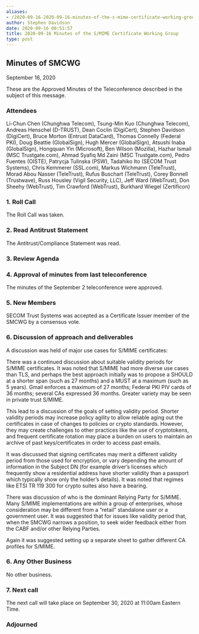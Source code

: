 ```yaml
---
aliases:
- /2020-09-16-2020-09-16-minutes-of-the-s-mime-certificate-working-group/
author: Stephen Davidson
date: 2020-09-16 00:51:57
title: 2020-09-16 Minutes of the S/MIME Certificate Working Group
type: post
---
```


## Minutes of SMCWG 

September 16, 2020

These are the Approved Minutes of the Teleconference described in the subject of this message.

### Attendees 

Li-Chun Chen (Chunghwa Telecom), Tsung-Min Kuo (Chunghwa Telecom), Andreas Henschel (D-TRUST), Dean Coclin (DigiCert), Stephen Davidson (DigiCert), Bruce Morton (Entrust DataCard), Thomas Connelly (Federal PKI), Doug Beattie (GlobalSign), Hugh Mercer (GlobalSign), Atsushi Inaba (GlobalSign), Hongquan Yin (Microsoft), Ben Wilson (Mozilla), Hazhar Ismail (MSC Trustgate.com), Ahmad Syafiq Md Zaini (MSC Trustgate.com), Pedro Fuentes (OISTE), Patrycja Tulinska (PSW), Tadahiko Ito (SECOM Trust Systems), Chris Kemmerer (SSL.com), Markus Wichmann (TeleTrust), Morad Abou Nasser (TeleTrust), Rufus Buschart (TeleTrust), Corey Bonnell (Trustwave), Russ Housley (Vigil Security, LLC), Jeff Ward (WebTrust), Don Sheehy (WebTrust), Tim Crawford (WebTrust), Burkhard Wiegel (Zertificon)

### 1. Roll Call 

The Roll Call was taken.

### 2. Read Antitrust Statement 

The Antitrust/Compliance Statement was read.

### 3. Review Agenda 

### 4. Approval of minutes from last teleconference 

The minutes of the September 2 teleconference were approved.

### 5. New Members 

SECOM Trust Systems was accepted as a Certificate Issuer member of the SMCWG by a consensus vote.

### 6. Discussion of approach and deliverables 

A discussion was held of major use cases for S/MIME certificates:

There was a continued discussion about suitable validity periods for S/MIME certificates. It was noted that S/MIME had more diverse use cases than TLS, and perhaps the best approach initially was to propose a SHOULD at a shorter span (such as 27 months) and a MUST at a maximum (such as 5 years). Gmail enforces a maximum of 27 months; Federal PKI PIV cards of 36 months; several CAs expressed 36 months. Greater variety may be seen in private trust S/MIME.

This lead to a discussion of the goals of setting validity period. Shorter validity periods may increase policy agility to allow reliable aging out the certificates in case of changes to policies or crypto standards. However, they may create challenges to other practices like the use of cryptotokens, and frequent certificate rotation may place a burden on users to maintain an archive of past keys/certificates in order to access past emails.

It was discussed that signing certificates may merit a different validity period from those used for encryption, or vary depending the amount of information in the Subject DN (for example driver’s licenses which frequently show a residential address have shorter validity than a passport which typically show only the holder’s details). It was noted that regimes like ETSI TR 119 300 for crypto suites also have a bearing.

There was discussion of who is the dominant Relying Party for S/MIME. Many S/MIME implementations are within a group of enterprises, whose consideration may be different from a “retail” standalone user or a government user. It was suggested that for issues like validity period that, when the SMCWG narrows a position, to seek wider feedback either from the CABF and/or other Relying Parties.

Again it was suggested setting up a separate sheet to gather different CA profiles for S/MIME.

### 6. Any Other Business 

No other business.

### 7. Next call 

The next call will take place on September 30, 2020 at 11:00am Eastern Time.

### Adjourned